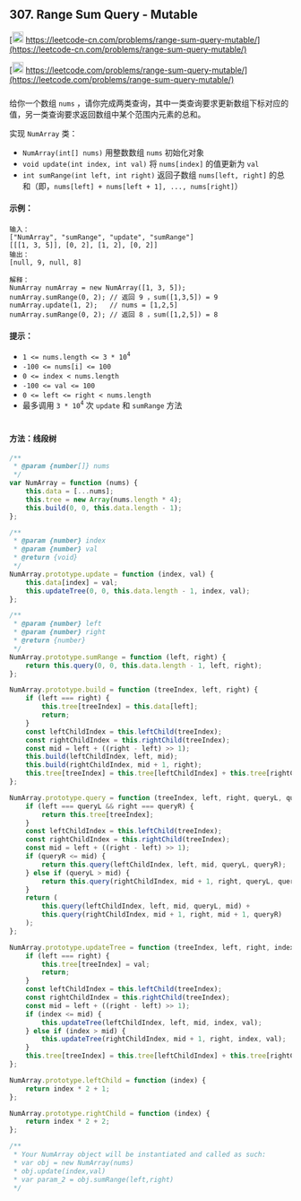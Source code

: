## 307. Range Sum Query - Mutable

[<img src="https://static.leetcode-cn.com/cn-mono-assets/production/assets/logo-dark-cn.c42314a8.svg" height="20" /> https://leetcode-cn.com/problems/range-sum-query-mutable/](https://leetcode-cn.com/problems/range-sum-query-mutable/)

[<img src="https://assets.leetcode.com/static_assets/public/webpack_bundles/images/logo-dark.e99485d9b.svg" height="20"/> https://leetcode.com/problems/range-sum-query-mutable/](https://leetcode.com/problems/range-sum-query-mutable/)

###

给你一个数组 `nums` ，请你完成两类查询，其中一类查询要求更新数组下标对应的值，另一类查询要求返回数组中某个范围内元素的总和。

实现 `NumArray` 类：

-   `NumArray(int[] nums)` 用整数数组 `nums` 初始化对象
-   `void update(int index, int val)` 将 `nums[index]` 的值更新为 `val`
-   `int sumRange(int left, int right)` 返回子数组 `nums[left, right]` 的总和（即，`nums[left] + nums[left + 1], ..., nums[right]`）

#### 示例：

```
输入：
["NumArray", "sumRange", "update", "sumRange"]
[[[1, 3, 5]], [0, 2], [1, 2], [0, 2]]
输出：
[null, 9, null, 8]

解释：
NumArray numArray = new NumArray([1, 3, 5]);
numArray.sumRange(0, 2); // 返回 9 ，sum([1,3,5]) = 9
numArray.update(1, 2);   // nums = [1,2,5]
numArray.sumRange(0, 2); // 返回 8 ，sum([1,2,5]) = 8
```

#### 提示：

-   `1 <= nums.length <= 3 * 10`<sup>`4`</sup>
-   `-100 <= nums[i] <= 100`
-   `0 <= index < nums.length`
-   `-100 <= val <= 100`
-   `0 <= left <= right < nums.length`
-   最多调用 `3 * 10`<sup>`4`</sup> 次 `update` 和 `sumRange` 方法

#

#### 方法：线段树

```js
/**
 * @param {number[]} nums
 */
var NumArray = function (nums) {
    this.data = [...nums];
    this.tree = new Array(nums.length * 4);
    this.build(0, 0, this.data.length - 1);
};

/**
 * @param {number} index
 * @param {number} val
 * @return {void}
 */
NumArray.prototype.update = function (index, val) {
    this.data[index] = val;
    this.updateTree(0, 0, this.data.length - 1, index, val);
};

/**
 * @param {number} left
 * @param {number} right
 * @return {number}
 */
NumArray.prototype.sumRange = function (left, right) {
    return this.query(0, 0, this.data.length - 1, left, right);
};

NumArray.prototype.build = function (treeIndex, left, right) {
    if (left === right) {
        this.tree[treeIndex] = this.data[left];
        return;
    }
    const leftChildIndex = this.leftChild(treeIndex);
    const rightChildIndex = this.rightChild(treeIndex);
    const mid = left + ((right - left) >> 1);
    this.build(leftChildIndex, left, mid);
    this.build(rightChildIndex, mid + 1, right);
    this.tree[treeIndex] = this.tree[leftChildIndex] + this.tree[rightChildIndex];
};

NumArray.prototype.query = function (treeIndex, left, right, queryL, queryR) {
    if (left === queryL && right === queryR) {
        return this.tree[treeIndex];
    }
    const leftChildIndex = this.leftChild(treeIndex);
    const rightChildIndex = this.rightChild(treeIndex);
    const mid = left + ((right - left) >> 1);
    if (queryR <= mid) {
        return this.query(leftChildIndex, left, mid, queryL, queryR);
    } else if (queryL > mid) {
        return this.query(rightChildIndex, mid + 1, right, queryL, queryR);
    }
    return (
        this.query(leftChildIndex, left, mid, queryL, mid) +
        this.query(rightChildIndex, mid + 1, right, mid + 1, queryR)
    );
};

NumArray.prototype.updateTree = function (treeIndex, left, right, index, val) {
    if (left === right) {
        this.tree[treeIndex] = val;
        return;
    }
    const leftChildIndex = this.leftChild(treeIndex);
    const rightChildIndex = this.rightChild(treeIndex);
    const mid = left + ((right - left) >> 1);
    if (index <= mid) {
        this.updateTree(leftChildIndex, left, mid, index, val);
    } else if (index > mid) {
        this.updateTree(rightChildIndex, mid + 1, right, index, val);
    }
    this.tree[treeIndex] = this.tree[leftChildIndex] + this.tree[rightChildIndex];
};

NumArray.prototype.leftChild = function (index) {
    return index * 2 + 1;
};

NumArray.prototype.rightChild = function (index) {
    return index * 2 + 2;
};

/**
 * Your NumArray object will be instantiated and called as such:
 * var obj = new NumArray(nums)
 * obj.update(index,val)
 * var param_2 = obj.sumRange(left,right)
 */
```
